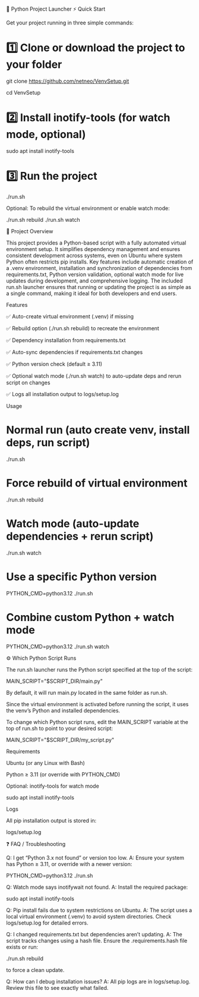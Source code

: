 🐍 Python Project Launcher
⚡ Quick Start

Get your project running in three simple commands:

# 1️⃣ Clone or download the project to your folder
git clone https://github.com/netneo/VenvSetup.git

cd VenvSetup

# 2️⃣ Install inotify-tools (for watch mode, optional)
sudo apt install inotify-tools

# 3️⃣ Run the project
./run.sh


Optional: To rebuild the virtual environment or enable watch mode:

./run.sh rebuild
./run.sh watch

📌 Project Overview

This project provides a Python-based script with a fully automated virtual environment setup. It simplifies dependency management and ensures consistent development across systems, even on Ubuntu where system Python often restricts pip installs. Key features include automatic creation of a .venv environment, installation and synchronization of dependencies from requirements.txt, Python version validation, optional watch mode for live updates during development, and comprehensive logging. The included run.sh launcher ensures that running or updating the project is as simple as a single command, making it ideal for both developers and end users.

Features

✅ Auto-create virtual environment (.venv) if missing

✅ Rebuild option (./run.sh rebuild) to recreate the environment

✅ Dependency installation from requirements.txt

✅ Auto-sync dependencies if requirements.txt changes

✅ Python version check (default ≥ 3.11)

✅ Optional watch mode (./run.sh watch) to auto-update deps and rerun script on changes

✅ Logs all installation output to logs/setup.log

Usage
# Normal run (auto create venv, install deps, run script)
./run.sh

# Force rebuild of virtual environment
./run.sh rebuild

# Watch mode (auto-update dependencies + rerun script)
./run.sh watch

# Use a specific Python version
PYTHON_CMD=python3.12 ./run.sh

# Combine custom Python + watch mode
PYTHON_CMD=python3.12 ./run.sh watch

⚙️ Which Python Script Runs

The run.sh launcher runs the Python script specified at the top of the script:

MAIN_SCRIPT="$SCRIPT_DIR/main.py"


By default, it will run main.py located in the same folder as run.sh.

Since the virtual environment is activated before running the script, it uses the venv’s Python and installed dependencies.

To change which Python script runs, edit the MAIN_SCRIPT variable at the top of run.sh to point to your desired script:

MAIN_SCRIPT="$SCRIPT_DIR/my_script.py"

Requirements

Ubuntu (or any Linux with Bash)

Python ≥ 3.11 (or override with PYTHON_CMD)

Optional: inotify-tools for watch mode

sudo apt install inotify-tools

Logs

All pip installation output is stored in:

logs/setup.log

❓ FAQ / Troubleshooting

Q: I get “Python 3.x not found” or version too low.
A: Ensure your system has Python ≥ 3.11, or override with a newer version:

PYTHON_CMD=python3.12 ./run.sh


Q: Watch mode says inotifywait not found.
A: Install the required package:

sudo apt install inotify-tools


Q: Pip install fails due to system restrictions on Ubuntu.
A: The script uses a local virtual environment (.venv) to avoid system directories. Check logs/setup.log for detailed errors.

Q: I changed requirements.txt but dependencies aren’t updating.
A: The script tracks changes using a hash file. Ensure the .requirements.hash file exists or run:

./run.sh rebuild


to force a clean update.

Q: How can I debug installation issues?
A: All pip logs are in logs/setup.log. Review this file to see exactly what failed.
